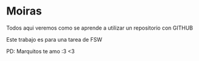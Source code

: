 # Moiras

Todos aqui veremos como se aprende a utilizar un repositorio con GITHUB

Este trabajo es para una tarea de FSW 

PD: Marquitos te amo :3 <3
